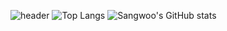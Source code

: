 ![header](https://capsule-render.vercel.app/api?type=waving&color=timeGradient&height=300&section=header&text=Good%20to%20see%20you%20%F0%9F%A4%97)
![Top Langs](https://github-readme-stats.vercel.app/api/top-langs/?username=SangwooJung98&layout=compact&langs_count=8) ![Sangwoo's GitHub stats](https://github-readme-stats.vercel.app/api?username=SangwooJung98&count_private=true&show_icons=true&theme=swift)
